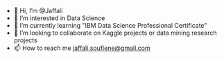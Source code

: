 - 👋 Hi, I’m @Jaffali
- 👀 I’m interested in Data Science
- 🌱 I’m currently learning "IBM Data Science Professional Certificate"
- 💞️ I’m looking to collaborate on Kaggle projects or data mining research projects
- 📫 How to reach me jaffali.soufiene@gmail.com

<!---
Jaffali/Jaffali is a ✨ special ✨ repository because its `README.md` (this file) appears on your GitHub profile.
You can click the Preview link to take a look at your changes.
--->
